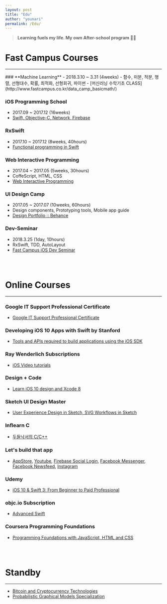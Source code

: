 ```yaml
---
layout: post
title: "Edu"
author: "younari"
permalink: /Edu/
---
```


> **Learning fuels my life. My own After-school program**  🙂📖


# Fast Campus Courses

<hr>
### **Machine Learning**
- 2018.3.10 ~ 3.31 (4weeks)
- 함수, 미분, 적분, 행렬, 선형대수, 확률, 최적화, 선형회귀, 파이썬
- [머신러닝 수학기초 CLASS](http://www.fastcampus.co.kr/data_camp_basicmath/)

### **iOS Programming School**
- 2017.09 ~ 2017.12 (16weeks)
- [Swift, Objective-C, Network, Firebase](http://school.fastcampus.co.kr/dev_ids)

### **RxSwift**
- 2017.10 ~ 2017.12 (8weeks, 40hours)
- [Functional programming in Swift](http://www.fastcampus.co.kr/dev_camp_rxswift/)

### **Web Interactive Programming**
- 2017.04 ~ 2017.05 (5weeks, 30hours)
- CoffeScript, HTML, CSS 
- [Web Interactive Programming](http://www.fastcampus.co.kr/dgn_camp_webinteractive/)

### **UI Design Camp**
- 2017.05 ~ 2017.07 (10weeks, 60hours)
- Design components, Prototyping tools, Mobile app guide
- [Design Portfolio :: Behance](https://www.behance.net/gallery/54607233/Organize-your-subscriptions-with-Cash-bot)

### **Dev-Seminar**
- 2018.3.25 (1day, 10hours)
- RxSwift, TDD, AutoLayout
- [Fast Campus iOS Dev Seminar](http://www.fastcampus.co.kr/dev_seminar_dev1801/)

<br>
<br>




# Online Courses

<hr>

### Google IT Support Professional Certificate
- [Google IT Support Professional Certificate](https://www.coursera.org/specializations/google-it-support)

### **Developing iOS 10 Apps with Swift by Stanford**
- [Tools and APIs required to build applications using the iOS SDK](https://itunes.apple.com/us/course/developing-ios-10-apps-with-swift/id1198467120)

### **Ray Wenderlich Subscriptions**
- [iOS Video tutorials](https://www.raywenderlich.com/category/ios)

### **Design + Code**
- [Learn iOS 10 design and Xcode 8](https://designcode.io/)

### **Sketch UI Design Master**
- [User Experience Design in Sketch, SVG Workflows in Sketch](http://courses.sketchmaster.com/)

### **Inflearn C**
- [두들낙서의 C/C++](https://www.inflearn.com/course/c%EC%96%B8%EC%96%B4-%EB%91%90%EB%93%A4%EB%82%99%EC%84%9C/)

### **Let's build that app**
- [AppStore](https://www.letsbuildthatapp.com/course/AppStore), [Youtube](https://www.letsbuildthatapp.com/course/YouTube), [Firebase Social Login](https://www.letsbuildthatapp.com/course/Firebase-Social-Login), [Facebook Messenger](https://www.letsbuildthatapp.com/course/Facebook-Chat-Messenger), [Facebook Newsfeed](https://www.letsbuildthatapp.com/course/Facebook-News-Feed), [Instagram](https://www.letsbuildthatapp.com/course/Instagram-Firebase)

### **Udemy**
- [iOS 10 & Swift 3: From Beginner to Paid Professional](https://www.udemy.com/devslopes-ios10/)

### **objc.io Subscription**
- [Advanced Swift](https://www.objc.io/books/)

### Coursera Programming Foundations 
- [Programming Foundations with JavaScript, HTML and CSS](https://www.coursera.org/learn/duke-programming-web)

<br>
<br>

# Standby

<hr>

- [Bitcoin and Cryptocurrency Technologies](https://www.coursera.org/learn/cryptocurrency)
- [Probabilistic Graphical Models Specialization](https://www.coursera.org/specializations/probabilistic-graphical-models)